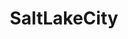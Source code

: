 ---
title: SaltLakeCity
crosslinks:
- autotldr
- exmormon
- Utah
- politics
- pics
- titlegore
- BlueMidterm2018
- Comcast_Xfinity
- solar
- LifeProTips
- NeutralPolitics
- kratom
- Denver
- kslnews
- lastweektonight
- changemyview
- vinyl
- legaladvice
- NotKenM
- BestOfGuzman
---
